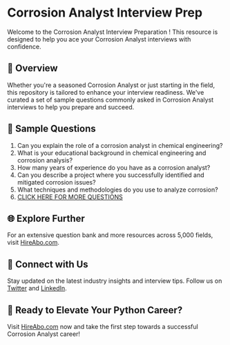 # Corrosion Analyst Interview Prep

Welcome to the Corrosion Analyst Interview Preparation ! This resource is designed to help you ace your Corrosion Analyst interviews with confidence.

## 🚀 Overview

Whether you're a seasoned Corrosion Analyst or just starting in the field, this repository is tailored to enhance your interview readiness. We've curated a set of sample questions commonly asked in Corrosion Analyst interviews to help you prepare and succeed.

## 📝 Sample Questions

1. Can you explain the role of a corrosion analyst in chemical engineering?
2. What is your educational background in chemical engineering and corrosion analysis?
3. How many years of experience do you have as a corrosion analyst?
4. Can you describe a project where you successfully identified and mitigated corrosion issues?
5. What techniques and methodologies do you use to analyze corrosion?
6. [CLICK HERE FOR MORE QUESTIONS](https://hireabo.com/job/3_4_29/Corrosion%20Analyst)

## 🌐 Explore Further

For an extensive question bank and more resources across 5,000 fields, visit [HireAbo.com](https://www.hireabo.com).

## 📱 Connect with Us

Stay updated on the latest industry insights and interview tips. Follow us on [Twitter](https://twitter.com/hireabo) and [LinkedIn](https://www.linkedin.com/in/hire-abo-3609972a8/).

## 🚀 Ready to Elevate Your Python Career?

Visit [HireAbo.com](https://www.hireabo.com) now and take the first step towards a successful Corrosion Analyst career!